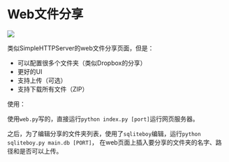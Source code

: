 # Web文件分享

![](https://github.com/blahgeek/personal-file-sharing-center/raw/master/img/screenshot.png)

类似SimpleHTTPServer的web文件分享页面，但是：

- 可以配置很多个文件夹（类似Dropbox的分享）
- 更好的UI
- 支持上传（可选）
- 支持下载所有文件（ZIP）

使用：

使用`web.py`写的，直接运行`python index.py [port]`运行网页服务器。

之后，为了编辑分享的文件夹列表，使用了`sqliteboy`编辑，运行`python sqliteboy.py main.db [PORT]`，
在web页面上插入要分享的文件夹的名字、路径和是否可以上传。

